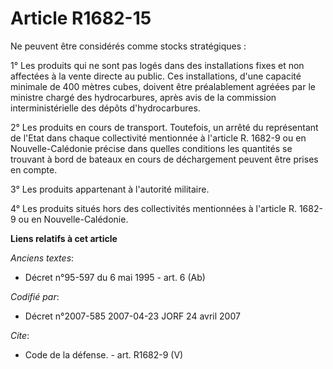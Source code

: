 # Article R1682-15

Ne peuvent être considérés comme stocks stratégiques : 

1° Les produits qui ne sont pas logés dans des installations fixes et non affectées à la vente directe au public. Ces
installations, d'une capacité minimale de 400 mètres cubes, doivent être préalablement agréées par le ministre chargé des
hydrocarbures, après avis de la commission interministérielle des dépôts d'hydrocarbures. 

2° Les produits en cours de transport. Toutefois, un arrêté du représentant de l'Etat dans chaque collectivité mentionnée à
l'article R. 1682-9 ou en Nouvelle-Calédonie précise dans quelles conditions les quantités se trouvant à bord de bateaux en
cours de déchargement peuvent être prises en compte. 

3° Les produits appartenant à l'autorité militaire. 

4° Les produits situés hors des collectivités mentionnées à l'article R. 1682-9 ou en Nouvelle-Calédonie.

**Liens relatifs à cet article**

_Anciens textes_:

  - Décret n°95-597 du 6 mai 1995 - art. 6 (Ab)

_Codifié par_:

  - Décret n°2007-585 2007-04-23 JORF 24 avril 2007

_Cite_:

  - Code de la défense. - art. R1682-9 (V)
